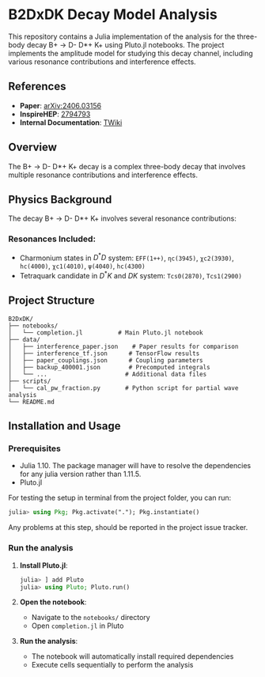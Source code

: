 # B2DxDK Decay Model Analysis

This repository contains a Julia implementation of the analysis for the three-body decay B+ → D- D*+ K+ using Pluto.jl notebooks.
The project implements the amplitude model for studying this decay channel,
including various resonance contributions and interference effects.

## References

- **Paper**: [arXiv:2406.03156](https://arxiv.org/pdf/2406.03156)
- **InspireHEP**: [2794793](https://inspirehep.net/literature/2794793)
- **Internal Documentation**: [TWiki](https://twiki.cern.ch/twiki/bin/viewauth/LHCbPhysics/Bm2DstmDpKm)

## Overview

The B+ → D- D*+ K+ decay is a complex three-body decay that involves multiple resonance contributions and interference effects.

## Physics Background

The decay B+ → D- D*+ K+ involves several resonance contributions:

### Resonances Included:
- Charmonium states in $D^*D$ system: `EFF(1++)`, `ηc(3945)`, `χc2(3930)`, `hc(4000)`, `χc1(4010)`, `ψ(4040)`, `hc(4300)`
- Tetraquark candidate in $D^*K$ and $DK$ system: `Tcs0(2870)`, `Tcs1(2900)`

## Project Structure

```
B2DxDK/
├── notebooks/
│   └── completion.jl          # Main Pluto.jl notebook
├── data/
│   ├── interference_paper.json    # Paper results for comparison
│   ├── interference_tf.json      # TensorFlow results
│   ├── paper_couplings.json      # Coupling parameters
│   ├── backup_400001.json        # Precomputed integrals
│   └── ...                      # Additional data files
├── scripts/
│   └── cal_pw_fraction.py       # Python script for partial wave analysis
└── README.md
```

## Installation and Usage

### Prerequisites
- Julia 1.10. The package manager will have to resolve the dependencies for any julia version rather than 1.11.5.
- Pluto.jl

For testing the setup in terminal from the project folder, you can run:
```julia
julia> using Pkg; Pkg.activate("."); Pkg.instantiate()
```
Any problems at this step, should be reported in the project issue tracker.

### Run the analysis

1. **Install Pluto.jl**:
   ```julia
   julia> ] add Pluto
   julia> using Pluto; Pluto.run()
   ```

2. **Open the notebook**:
   - Navigate to the `notebooks/` directory
   - Open `completion.jl` in Pluto

3. **Run the analysis**:
   - The notebook will automatically install required dependencies
   - Execute cells sequentially to perform the analysis
